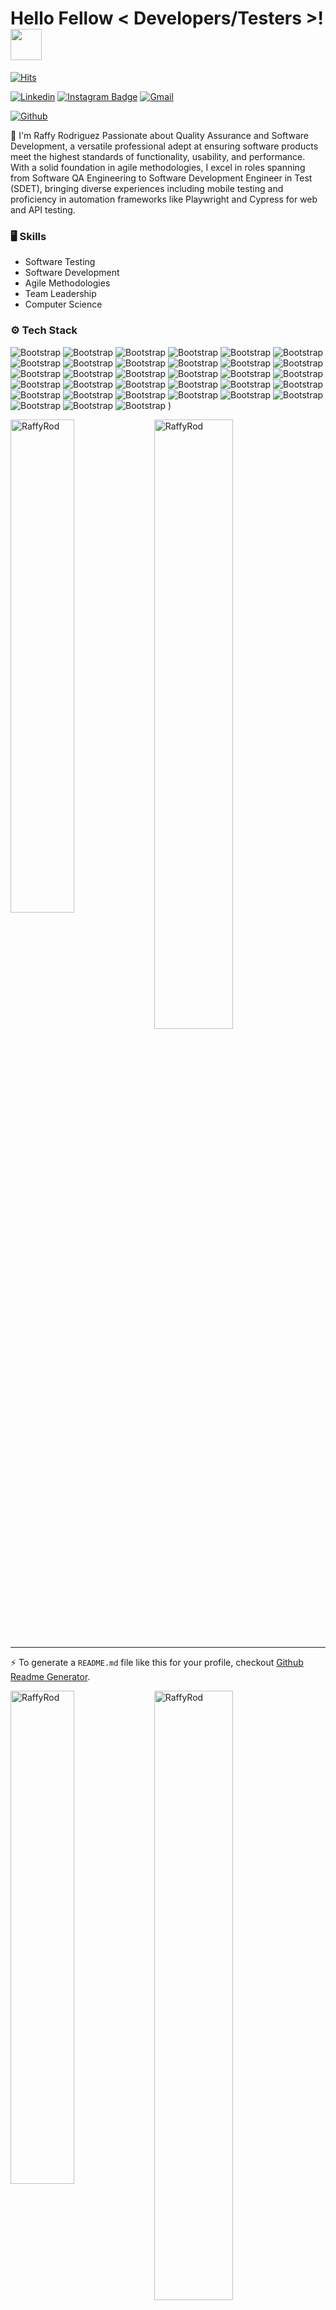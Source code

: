 <h1> Hello Fellow < Developers/Testers >! <img src = "https://raw.githubusercontent.com/MartinHeinz/MartinHeinz/master/wave.gif" width = 50px> </h1>


[![Hits](https://hits.seeyoufarm.com/api/count/incr/badge.svg?url=https%3A%2F%2Fgithub.com%2FRaffyRod%2FRaffyRod&count_bg=%2379C83D&title_bg=%23555555&icon=&icon_color=%23E7E7E7&title=Profile+Views&edge_flat=false)](https://hits.seeyoufarm.com)

[![Linkedin](https://img.shields.io/badge/-LinkedIn-blue?style=flat&logo=Linkedin&logoColor=white)](https://www.linkedin.com/in/https://www.linkedin.com/in/raffy-a-rodriguez-qa-engineer//)
[![Instagram Badge](https://img.shields.io/badge/-Instagram-purple?logo=instagram&logoColor=white&link=https://instagram.com/@im.anyelo_rod/)](https://www.instagram.com/@im.anyelo_rod)
[![Gmail](https://img.shields.io/badge/-Gmail-c14438?style=flat&logo=Gmail&logoColor=white)](mailto:elraffy3@gmail.com)

[![Github](https://img.shields.io/github/followers/RaffyRod?label=Follow&style=social)](https://github.com/RaffyRod)

🚀 I'm Raffy Rodriguez Passionate about Quality Assurance and Software Development, a versatile professional adept at ensuring software products meet the highest standards of functionality, usability, and performance. With a solid foundation in agile methodologies, I excel in roles spanning from Software QA Engineering to Software Development Engineer in Test (SDET), bringing diverse experiences including mobile testing and proficiency in automation frameworks like Playwright and Cypress for web and API testing.


### 🖥 Skills

- Software Testing
- Software Development
- Agile Methodologies
- Team Leadership
- Computer Science
### ⚙️ Tech Stack

![Bootstrap](https://img.shields.io/badge/-JavaScript-05122A?style=flat-square&logo=JavaScript&color=e0c5c5) ![Bootstrap](https://img.shields.io/badge/-TypeScript-05122A?style=flat-square&logo=TypeScript&color=e0c5c5) ![Bootstrap](https://img.shields.io/badge/-HTML-05122A?style=flat-square&logo=HTML&color=e0c5c5) ![Bootstrap](https://img.shields.io/badge/-CSS-05122A?style=flat-square&logo=CSS&color=e0c5c5) ![Bootstrap](https://img.shields.io/badge/-Bootstrap-05122A?style=flat-square&logo=Bootstrap&color=e0c5c5) ![Bootstrap](https://img.shields.io/badge/-Angular-05122A?style=flat-square&logo=Angular&color=e0c5c5) ![Bootstrap](https://img.shields.io/badge/-JSON-05122A?style=flat-square&logo=JSON&color=e0c5c5) ![Bootstrap](https://img.shields.io/badge/-SQL-05122A?style=flat-square&logo=SQL&color=e0c5c5) ![Bootstrap](https://img.shields.io/badge/-MongoDB-05122A?style=flat-square&logo=MongoDB&color=e0c5c5) ![Bootstrap](https://img.shields.io/badge/-MySQL-05122A?style=flat-square&logo=MySQL&color=e0c5c5) ![Bootstrap](https://img.shields.io/badge/-PostgreSQL-05122A?style=flat-square&logo=PostgreSQL&color=e0c5c5) ![Bootstrap](https://img.shields.io/badge/-Firebase-05122A?style=flat-square&logo=Firebase&color=e0c5c5) ![Bootstrap](https://img.shields.io/badge/-Cypress-05122A?style=flat-square&logo=Cypress&color=e0c5c5) ![Bootstrap](https://img.shields.io/badge/-Playwright-05122A?style=flat-square&logo=Playwright&color=e0c5c5) ![Bootstrap](https://img.shields.io/badge/-WebDriver.io-05122A?style=flat-square&logo=WebDriver.io&color=e0c5c5) ![Bootstrap](https://img.shields.io/badge/-TestCafe-05122A?style=flat-square&logo=TestCafe&color=e0c5c5) ![Bootstrap](https://img.shields.io/badge/-Appium-05122A?style=flat-square&logo=Appium&color=e0c5c5) ![Bootstrap](https://img.shields.io/badge/-K6-05122A?style=flat-square&logo=K6&color=e0c5c5) ![Bootstrap](https://img.shields.io/badge/-Artillery.IO-05122A?style=flat-square&logo=Artillery.IO&color=e0c5c5) ![Bootstrap](https://img.shields.io/badge/-Postman-05122A?style=flat-square&logo=Postman&color=e0c5c5) ![Bootstrap](https://img.shields.io/badge/-Insomnia-05122A?style=flat-square&logo=Insomnia&color=e0c5c5) ![Bootstrap](https://img.shields.io/badge/-Newman-05122A?style=flat-square&logo=Newman&color=e0c5c5) ![Bootstrap](https://img.shields.io/badge/-Swagger-05122A?style=flat-square&logo=Swagger&color=e0c5c5) ![Bootstrap](https://img.shields.io/badge/-Git-05122A?style=flat-square&logo=Git&color=e0c5c5) ![Bootstrap](https://img.shields.io/badge/-GitHub-05122A?style=flat-square&logo=GitHub&color=e0c5c5) ![Bootstrap](https://img.shields.io/badge/-GitLab-05122A?style=flat-square&logo=GitLab&color=e0c5c5) ![Bootstrap](https://img.shields.io/badge/-CircleCI-05122A?style=flat-square&logo=CircleCI&color=e0c5c5) ![Bootstrap](https://img.shields.io/badge/-GitHub%20Pages-05122A?style=flat-square&logo=GitHub-Pages&color=e0c5c5) ![Bootstrap](https://img.shields.io/badge/-Jenkins-05122A?style=flat-square&logo=Jenkins&color=e0c5c5) ![Bootstrap](https://img.shields.io/badge/-VS%20Code-05122A?style=flat-square&logo=VS-Code&color=e0c5c5) ![Bootstrap](https://img.shields.io/badge/-Windows%20OS-05122A?style=flat-square&logo=Windows-OS&color=e0c5c5) ![Bootstrap](https://img.shields.io/badge/-MacOS-05122A?style=flat-square&logo=MacOS&color=e0c5c5) ![Bootstrap](https://img.shields.io/badge/-Linux-05122A?style=flat-square&logo=Linux&color=e0c5c5)
)

<div>
  <img width="45%" align="left" src="https://github-readme-stats.vercel.app/api/top-langs?username=RaffyRod&show_icons=true&locale=en&layout=compact" alt="RaffyRod" />
  <img width="50%"  src="https://github-readme-streak-stats.herokuapp.com/?user=RaffyRod&" alt="RaffyRod" />
</div>


---
:zap: To generate a `README.md` file like this for your profile, checkout [Github Readme Generator](https://hejazizo-github-profile-readme-srcstreamlit-app-i6skm7.streamlit.app/).


<div>
  <img width="45%" align="left" src="https://github-readme-stats.vercel.app/api/top-langs?username=RaffyRod&show_icons=true&locale=en&layout=compact" alt="RaffyRod" />
  <img width="50%"  src="https://github-readme-streak-stats.herokuapp.com/?user=RaffyRod&" alt="RaffyRod" />
</div>


---
:zap: To generate a `README.md` file like this for your profile, checkout [Github Readme Generator](https://hejazizo-github-profile-readme-srcstreamlit-app-i6skm7.streamlit.app/).


